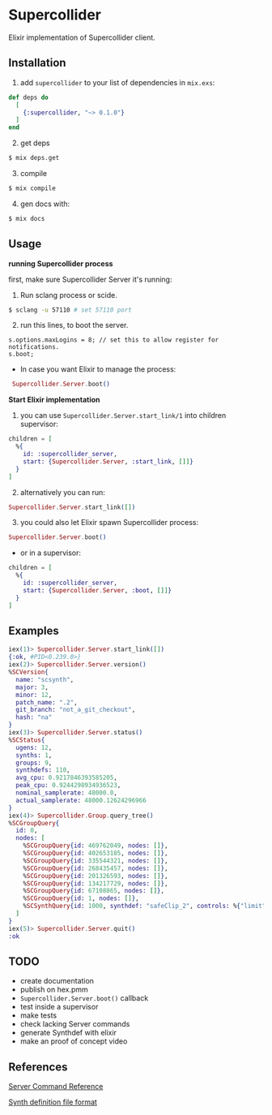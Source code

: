 # Supercollider

Elixir implementation of Supercollider client.

## Installation

1. add `supercollider` to your list of dependencies in `mix.exs`:

```elixir
def deps do
  [
    {:supercollider, "~> 0.1.0"}
  ]
end
```

2. get deps

```bash
$ mix deps.get 
```

3. compile

```bash
$ mix compile
```

4. gen docs with:


```bash
$ mix docs
```

## Usage


**running Supercollider process**
 
first, make sure Supercollider Server it's running:

1. Run sclang process or scide.

```bash
$ sclang -u 57110 # set 57110 port
```

2. run this lines, to boot the server.

```supercollider
s.options.maxLogins = 8; // set this to allow register for notifications.
s.boot;
```
- In case you want Elixir to manage the process:

```elixir
 Supercollider.Server.boot()
```

**Start Elixir implementation**


1. you can use `Supercollider.Server.start_link/1` into children supervisor:

```elixir
children = [
  %{
    id: :supercollider_server,
    start: {Supercollider.Server, :start_link, []]}
  }
]
```

2. alternatively you can run:

```elixir
Supercollider.Server.start_link([])
```

3. you could also let Elixir spawn Supercollider process: 

```elixir
Supercollider.Server.boot()
```

- or in a supervisor:

```elixir
children = [
  %{
    id: :supercollider_server,
    start: {Supercollider.Server, :boot, []]}
  }
]
```



## Examples


```elixir
iex(1)> Supercollider.Server.start_link([])
{:ok, #PID<0.239.0>}
iex(2)> Supercollider.Server.version()
%SCVersion{
  name: "scsynth",
  major: 3,
  minor: 12,
  patch_name: ".2",
  git_branch: "not_a_git_checkout",
  hash: "na"
}
iex(3)> Supercollider.Server.status()
%SCStatus{
  ugens: 12,
  synths: 1,
  groups: 9,
  synthdefs: 110,
  avg_cpu: 0.9217846393585205,
  peak_cpu: 0.9244298934936523,
  nominal_samplerate: 48000.0,
  actual_samplerate: 48000.12624296966
}
iex(4)> Supercollider.Group.query_tree()
%SCGroupQuery{
  id: 0,
  nodes: [
    %SCGroupQuery{id: 469762049, nodes: []},
    %SCGroupQuery{id: 402653185, nodes: []},
    %SCGroupQuery{id: 335544321, nodes: []},
    %SCGroupQuery{id: 268435457, nodes: []},
    %SCGroupQuery{id: 201326593, nodes: []},
    %SCGroupQuery{id: 134217729, nodes: []},
    %SCGroupQuery{id: 67108865, nodes: []},
    %SCGroupQuery{id: 1, nodes: []},
    %SCSynthQuery{id: 1000, synthdef: "safeClip_2", controls: %{"limit" => 1.0}}
  ]
}
iex(5)> Supercollider.Server.quit()
:ok

```


## TODO

- create documentation
- publish on hex.pmm
- `Supercollider.Server.boot()` callback
- test inside a supervisor
- make tests
- check lacking Server commands
- generate Synthdef with elixir
- make an proof of concept video

## References

[Server Command Reference](https://doc.sccode.org/Reference/Server-Command-Reference.html)

[Synth definition file format](http://doc.sccode.org/Reference/Synth-Definition-File-Format.html)

